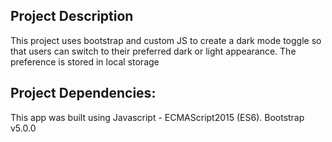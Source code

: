 ## Project Description
This project uses bootstrap and custom JS to create a dark mode toggle so that users can switch to their preferred dark or light appearance.  The preference is stored in local storage

## Project Dependencies:
This app was built using Javascript - ECMAScript2015 (ES6).
Bootstrap v5.0.0